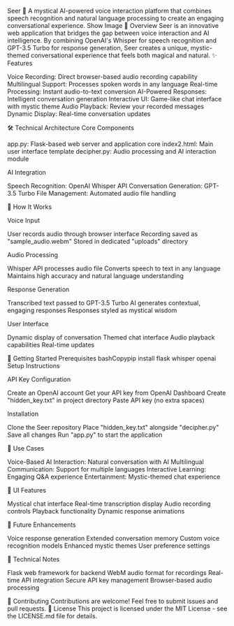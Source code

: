 Seer 🔮
A mystical AI-powered voice interaction platform that combines speech recognition and natural language processing to create an engaging conversational experience.
Show Image
🌟 Overview
Seer is an innovative web application that bridges the gap between voice interaction and AI intelligence. By combining OpenAI's Whisper for speech recognition and GPT-3.5 Turbo for response generation, Seer creates a unique, mystic-themed conversational experience that feels both magical and natural.
✨ Features

Voice Recording: Direct browser-based audio recording capability
Multilingual Support: Processes spoken words in any language
Real-time Processing: Instant audio-to-text conversion
AI-Powered Responses: Intelligent conversation generation
Interactive UI: Game-like chat interface with mystic theme
Audio Playback: Review your recorded messages
Dynamic Display: Real-time conversation updates

🛠️ Technical Architecture
Core Components

app.py: Flask-based web server and application core
index2.html: Main user interface template
decipher.py: Audio processing and AI interaction module

AI Integration

Speech Recognition: OpenAI Whisper API
Conversation Generation: GPT-3.5 Turbo
File Management: Automated audio file handling

💫 How It Works

Voice Input

User records audio through browser interface
Recording saved as "sample_audio.webm"
Stored in dedicated "uploads" directory


Audio Processing

Whisper API processes audio file
Converts speech to text in any language
Maintains high accuracy and natural language understanding


Response Generation

Transcribed text passed to GPT-3.5 Turbo
AI generates contextual, engaging responses
Responses styled as mystical wisdom


User Interface

Dynamic display of conversation
Themed chat interface
Audio playback capabilities
Real-time updates



🚀 Getting Started
Prerequisites
bashCopypip install flask whisper openai
Setup Instructions

API Key Configuration

Create an OpenAI account
Get your API key from OpenAI Dashboard
Create "hidden_key.txt" in project directory
Paste API key (no extra spaces)


Installation

Clone the Seer repository
Place "hidden_key.txt" alongside "decipher.py"
Save all changes
Run "app.py" to start the application



🎯 Use Cases

Voice-Based AI Interaction: Natural conversation with AI
Multilingual Communication: Support for multiple languages
Interactive Learning: Engaging Q&A experience
Entertainment: Mystic-themed chat experience

🎨 UI Features

Mystical chat interface
Real-time transcription display
Audio recording controls
Playback functionality
Dynamic response animations

🚀 Future Enhancements

Voice response generation
Extended conversation memory
Custom voice recognition models
Enhanced mystic themes
User preference settings

📝 Technical Notes

Flask web framework for backend
WebM audio format for recordings
Real-time API integration
Secure API key management
Browser-based audio processing

🤝 Contributing
Contributions are welcome! Feel free to submit issues and pull requests.
📄 License
This project is licensed under the MIT License - see the LICENSE.md file for details.
